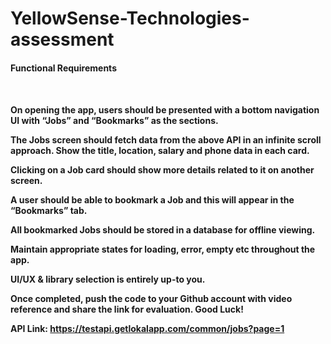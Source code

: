 # YellowSense-Technologies-assessment <br/>

<h4>Functional Requirements<h4><br/>

On opening the app, users should be presented with a bottom navigation UI with “Jobs” and “Bookmarks” as the sections.

The Jobs screen should fetch data from the above API in an infinite scroll approach. Show the title, location, salary and phone data in each card.

Clicking on a Job card should show more details related to it on another screen.

A user should be able to bookmark a Job and this will appear in the “Bookmarks” tab.

All bookmarked Jobs should be stored in a database for offline viewing.

Maintain appropriate states for loading, error, empty etc throughout the app.

UI/UX & library selection is entirely up-to you.

Once completed, push the code to your Github account with video reference and share the link for evaluation. 
Good Luck!

API Link:  https://testapi.getlokalapp.com/common/jobs?page=1

